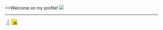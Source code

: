 <>Welcome on my profile!
![](https://komarev.com/ghpvc/?username=your-github-username&color=blueviolet)

---

<img src = "https://raw.githubusercontent.com/devicons/devicon/master/icons/java/java-original.svg" width = "20" height = "20"><img src = "https://raw.githubusercontent.com/github/explore/80688e429a7d4ef2fca1e82350fe8e3517d3494d/topics/javascript/javascript.png" width = "20" height = "20">
